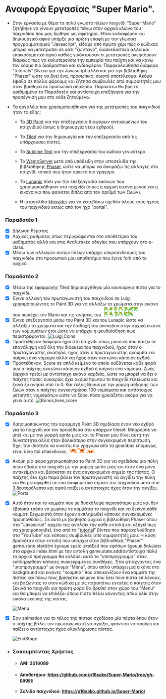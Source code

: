 # Αναφορά Εργασίας "Super Mario".

* Στην εργασία με θέμα το πολύ γνωστό πλέων παιχνίδι "Super Mario" ζητήθηκε να γίνουν μετατροπές πάνω στον αρχικό κλώνο του
παιχνιδίου που μας δώθηκε ως αφετηρία. Ήταν ενδιαφέρον και δημιουργικό αφού υπήρξε μια πρώτη επαφή με την γλώσσα προγραμματισμού "Javascript", είδαμε από πρώτο χέρι πώς ο κώδικας μπορεί να μετατραπεί σε κάτι "ζωντανό", διασκεδαστικό αλλά και εποικοδομητικό αφού καθώς γινόντουσαν οι μετατροπές σκεφτόμουν διαρκώς πως να καλυτερεύσω την εμπειρία του παίχτη και να κάνω τον κόσμο πιό διαδραστικό και ενδιαφέρον. Παρακολούθησα διάφορα "tutorials" βίντεο για την Javascript αλλά και για την βιβλιοθήκη "Phaser" ώστε να βγεί ένα, προσωπικά, σωστό αποτέλεσμα. Ακόμα έψαξα σε πόλλα φόρουμς και ζήτησα συμβουλές από συμφοιτητές μου όταν βρέθηκα σε προσωπικό αδιέξοδο. Παρακάτω θα βρείτε αριθμημένα τα Παραδοτέα και αντίστοιχη επεξήγηση για την προσέγγιση μου στο κάθε ζητούμενο. 

* Τα εργαλέια που χρησιμοποιήθηκαν για της μετατροπές του παιχνιδιού ήταν τα εξής:

  - To [3D Paint](https://www.microsoft.com/en-us/windows/3d-in-windows-10) για την επεξεργασία διαφόρων αντικειμένων του παιχνιδιού (όπως η δημιουργία νέου εχθρού).
  
  - Το [Tiled](http://www.mapeditor.org) για την δημιουργία και την επεξεργασία από τις υπάρχουσες πίστες.
  
  - Το [Sublime Text](https://www.sublimetext.com) για την επεξεργασία του κώδικα γενικότερα.
  
  - Το [WampServer](http://www.wampserver.com/en/) μετά από υπόδειξη στην ιστοσελίδα της βιβλιοθήκης [Phaser](https://phaser.io/tutorials/getting-started/part2), ώστε να μπορώ να δοκιμάζω τις αλλαγές στο παιχνίδι τοπικά που ήταν αρκετά πιο γρήγορο.
  
  - Το [Lunapic](https://www140.lunapic.com/editor/) πάλι για την επεξεργασία εικόνων που χρησιμοποιήθηκαν στο παιχνίδι (όπως η αρχική εικόνα μενού και η εικόνα για που φαίνεται δίπλα από τον αριθμό των ζωών).
  
  - Η ιστοσελίδα [khinsider](https://downloads.khinsider.com/game-soundtracks/album/super-mario-bros) για να κατεβάσω σχεδόν όλους τους ήχους του παιχνιδιού εκτώς από τον ήχο "portal".
  
### Παραδοτέο 1

- [x] Δήλωση θέματος
- [x] Αρχικές ρυθμίσεις όπως περιγράφονται στο αποθετήριο του μαθήματος αλλά και στις Αναλυτικές οδηγίες που υπάρχουν στο e-class.
- [x] Μέσω των αλλαγών αυτών πλέων υπάρχει υπερσύνδεσμος του παιχνιδιόυ στο προσωπικό μου αποθετήριο που έγινε fork από το αρχικό.

### Παραδοτέο 2

- [x] Μέσω της εφαρμογής Tiled δημιουργήθηκε μία καινούργια πίστα για το παιχνίδι.
- [x] Έγινε αλλαγή του πρωταγωνιστή του παιχνιδιού σε Luigi χρησιμοποιώντας το Paint 3D για να αλλάξω τα χρώματα στην εικόνα που περιέχει τον Mario και τις κινήσεις του.
  ![Luigi](https://github.com/p16sako/Super-Mario/blob/gh-pages/assets/mario.png)
- [x] Έγινε επεξεργασία μέσω του Paint 3D και του Lunapic ώστε να αλλάξω τα χρώματα και την διαδοχή του animation στην αρχική εικόνα των νομισμάτων έτσι ώστε να υπάρχει η ψευδαίσθηση πως περιστρέφονται.
  ![Luigi,Coins](https://github.com/p16sako/hci/blob/2016089/projects/2016089/Luigi%2CCoins.gif)
- [x] Προστέθηκαν διάφοροι ήχοι στο παιχνίδι όπως μουσική που παίζει σε επανάληψη καθ'όλη την διάρκεια του παιχνιδιού, ήχος όταν ο πρωταγωνιστής αναπηδά, ήχος όταν ο πρωταγωνιστής ακουμπά και παίρνει ένα νόμισμα αλλά και ήχος όταν σκοτώνει κάποιον εχθρό.
- [x] Προστέθηκαν: Score σε απλό κείμενο το οποίο αυξάνεται κάθε φορά που ο παίχτης σκοτώνει κάποιον εχθρό ή παίρνει ενα νόμισμα. Ζωές (αρχικά τρείς) με αντίστοιχη εικόνα καρδιάς, ώστε να μπορεί να δει ο παίχτης πόσες ευκαιρίες έχει ακόμα πρωτού το παιχνίδι τελειώσει και ξανά ξακινήσει από το 0. Και τέλος Bonus με την μορφή αύξησης των ζωών όταν ο παίχτης συγκεντρώσει 100 νομίσματα και αντίστοιχος μετρητής νομισμάτων ώστε να ξέρει πόσα χρειάζεται ακόμα για να γίνει αυτό.
  ![Bonus,lives,score](https://github.com/p16sako/hci/blob/2016089/projects/2016089/Lives-bonus.gif)

### Παραδοτέο 3

- [x] Χρησιμοποιώντας την εφαρμογή Paint 3D σχεδίασα έναν νέο εχθρό για το παιχνίδι και τον προσέθεσα στο υπάρχων tileset. Μπορούσε να μπεί και με την μορφή sprite μιας και το Phaser μου δίνει αυτή την δυνατότητα αλλά ήταν βολικότερο στην συγκεκριμένη περίπτωση. Έχει την ιδιότητα να κινείται πιό γρήγορα από τα goombas επομένως είναι λίγο πιό επικίνδυνος.
  ![crab](https://github.com/p16sako/Super-Mario/blob/gh-pages/assets/crab.png)
- [x] Ακόμη μία φορα χρησιμοποίησα το Paint 3D για να σχεδιάσω μια πύλη όπου έβαλα στο παιχνίδι με την μορφή sprite μιάς και ήταν ένα μόνο αντικείμενο και βρίσκεται σε ένα συγκεκριμένο σημείο της πίστας. Ο παίχτης δεν έχει παρά βάλει τον πρωταγωνιστή να αγγίξει την πύλη και θα μεταφερθεί σε ενα διαφορετικό σημείο του παιχνιδιού μετά από 3 δευτερόλεπτα και αφού παίξει ο αντίστοιχος ήχος όταν την αγγίξει.
  ![Porta](https://github.com/p16sako/hci/blob/2016089/projects/2016089/Portal.gif)
- [x] Αυτό ήταν και το κομμάτι που με δυσκόλεψε περισσότερο μιας και δεν έβρισκα τρόπο να χωρίσω σε κομμάτια το παιχνίδι και να ξεκινά κάθε κομμάτι ξεχωριστά όταν έχουν εκπληρωθεί κάποιες συγκεκριμένες προϋποθέσεις. Σε αυτό με βοήθησε αρχικά η βιβλιοθήκη Phaser όπου στο "Javascript" αρχείο της αναλύει την κάθε εντολή και εξηγεί πως να χρησιμοποιηθεί, ένα από τα "[tutorial](https://www.youtube.com/watch?v=2JWbytEGjhM&list=PL9iYZZWgVwsfNdldSzmYev0tbVKjeov6w)" βίντεο που παρακολούθησα στο "YouTube" και κάποιες συμβουλές από συμφοιτητές μου. Η λύση βρισκόταν στην εντολή που υπάρχει στην βιβλιοθήκη "Phaser" game.state.start(ότι έχουμε εμείς φτιάξει) που εφόσων έχουμε δηλώσει στο αρχικό index.html με την εντολή game.state.add(αντίστοιχα πάλι) το αρχικό πρόγραμμα θα καλέσει αυτό το "υποπρόγραμμα" όταν εκπληρωθούν κάποιες συγκεκριμένες συνθήκες. Έτσι φτιάχνοντας ένα "υποπρόγραμμα" με όνομα "Menu", όπου απλά υπάρχει μια εικόνα στο background και εικόνες "κουμπιά" που απεικονίζουν ένα κομμάτι της πίστας και πάνω τους βρίσκεται κείμενο που λέει ποιά πίστα επιλέγουν, και βάζωντας το στον κώδικα με τις παραπάνω εντολές ο παίχτης όταν ξεκινά το παιχνίδι για πρώτη φορά θα βρεθεί στον χώρο του "Menu" και θα μπορεί να επιλέξει όποια πίστα θέλει κάνοντας απλά κλίκ στην εικόνα εκείνης της πίστας.

  ![Menu](https://github.com/p16sako/hci/blob/2016089/projects/2016089/Menu.gif)
- [x] Σαν animation για το τέλος της πίστας σχεδίασα μία πόρτα όπου όταν ο παίχτης βάλει τον πρωταγωνιστή να αγγίξει, φαίνεται να ανοίγει και παίζει ο αντίστοιχος ήχος ολοκλήρωσης πίστας.

  ![EndStage](https://github.com/p16sako/hci/blob/2016089/projects/2016089/EndStage.gif)

* ### Σακουμπέντας Χρήστος
  - #### ΑΜ: 2016089
  - #### Αποθετήριο: https://github.com/p16sako/Super-Mario/tree/gh-pages
  - #### Σελίδα παιχνιδιού: https://p16sako.github.io/Super-Mario/
